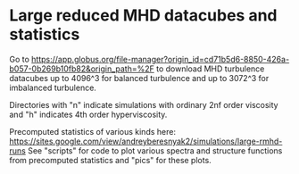 # Large reduced MHD datacubes and statistics

Go to https://app.globus.org/file-manager?origin_id=cd71b5d6-8850-426a-b057-0b269b10fb82&origin_path=%2F
to download MHD turbulence datacubes up to 4096^3 for balanced turbulence and up to 3072^3 for imbalanced turbulence.

Directories with "n" indicate simulations with ordinary 2nf order viscosity and "h" indicates 4th order hyperviscosity.

Precomputed statistics of various kinds here: https://sites.google.com/view/andreyberesnyak2/simulations/large-rmhd-runs
See "scripts" for code to plot various spectra and structure functions from precomputed statistics and "pics" for these plots.
